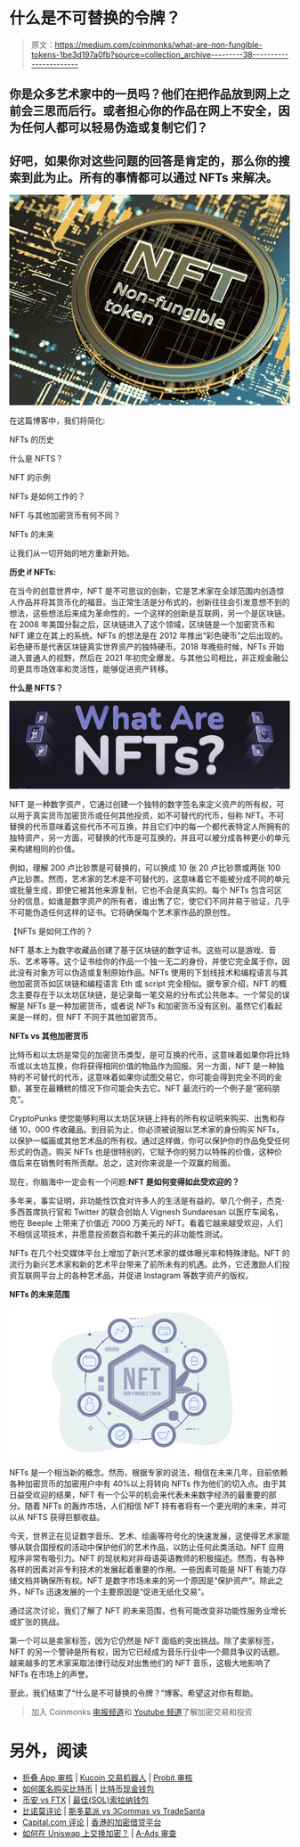 # 什么是不可替换的令牌？

> 原文：<https://medium.com/coinmonks/what-are-non-fungible-tokens-1be3d197a0fb?source=collection_archive---------38----------------------->

## 你是众多艺术家中的一员吗？他们在把作品放到网上之前会三思而后行。或者担心你的作品在网上不安全，因为任何人都可以轻易伪造或复制它们？

## 好吧，如果你对这些问题的回答是肯定的，那么你的搜索到此为止。所有的事情都可以通过 NFTs 来解决。

![](img/17a44342e6905a302f9f5d501cacb58f.png)

在这篇博客中，我们将简化:

NFTs 的历史

什么是 NFTS？

NFT 的示例

NFTs 是如何工作的？

NFT 与其他加密货币有何不同？

NFTs 的未来

让我们从一切开始的地方重新开始。

**历史 if NFTs:**

在当今的创意世界中，NFT 是不可思议的创新，它是艺术家在全球范围内创造惊人作品并将其货币化的福音。当正常生活是分布式的，创新往往会引发意想不到的想法，这些想法后来成为革命性的，一个这样的创新是互联网，另一个是区块链。在 2008 年美国分裂之后，区块链进入了这个领域，区块链是一个加密货币和 NFT 建立在其上的系统。NFTs 的想法是在 2012 年推出“彩色硬币”之后出现的。彩色硬币是代表区块链真实世界资产的独特硬币。2018 年晚些时候，NFTs 开始进入普通人的视野，然后在 2021 年初完全爆发。与其他公司相比，非正规金融公司更具市场效率和灵活性，能够促进资产转移。

**什么是 NFTS？**

![](img/e756460618c79fced2913941eac983ff.png)

NFT 是一种数字资产，它通过创建一个独特的数字签名来定义资产的所有权，可以用于真实货币加密货币或任何其他投资，如不可替代的代币，俗称 NFT。不可替换的代币意味着这些代币不可互换，并且它们中的每一个都代表特定人所拥有的独特资产，另一方面，可替换的代币是可互换的，并且可以被分成各种更小的单元来构建相同的价值。

例如，理解 200 卢比钞票是可替换的，可以换成 10 张 20 卢比钞票或两张 100 卢比钞票。然而，艺术家的艺术是不可替代的，这意味着它不能被分成不同的单元或批量生成，即使它被其他来源复制，它也不会是真实的。每个 NFTs 包含可区分的信息，如谁是数字资产的所有者，谁出售了它，使它们不同并易于验证，几乎不可能伪造任何这样的证书。它将确保每个艺术家作品的原创性。

【NFTs 是如何工作的？

NFT 基本上为数字收藏品创建了基于区块链的数字证书。这些可以是游戏、音乐、艺术等等。这个证书给你的作品一个独一无二的身份，并使它完全属于你，因此没有对象方可以伪造或复制原始作品。NFTs 使用的下划线技术和编程语言与其他加密货币如区块链和编程语言 Eth 或 script 完全相似。据专家介绍，NFT 的概念主要存在于以太坊区块链，是记录每一笔交易的分布式公共账本。一个常见的误解是 NFTs 是一种加密货币，或者说 NFTs 和加密货币没有区别。虽然它们看起来是一样的，但 NFT 不同于其他加密货币。

**NFTs vs 其他加密货币**

比特币和以太坊是常见的加密货币类型，是可互换的代币，这意味着如果你将比特币或以太坊互换，你将获得相同价值的物品作为回报。另一方面，NFT 是一种独特的不可替代的代币，这意味着如果你试图交易它，你可能会得到完全不同的金额，甚至在最糟糕的情况下你可能会失去它。NFT 最流行的一个例子是“密码朋克”。

CryptoPunks 使您能够利用以太坊区块链上持有的所有权证明来购买、出售和存储 10，000 件收藏品。到目前为止，你必须被说服以艺术家的身份购买 NFTs，以保护一幅画或其他艺术品的所有权。通过这样做，你可以保护你的作品免受任何形式的伪造。购买 NFTs 也是很特别的，它赋予你的努力以特殊的价值，这种价值后来在销售时有所贡献。总之，这对你来说是一个双赢的局面。

现在，你脑海中一定会有一个问题:**NFT 是如何变得如此受欢迎的？**

多年来，事实证明，非功能性饮食对许多人的生活是有益的。举几个例子，杰克·多西首席执行官和 Twitter 的联合创始人 Vignesh Sundaresan 以医疗车闻名，他在 Beeple 上带来了价值近 7000 万美元的 NFT。看着它越来越受欢迎，人们不相信这项技术，并愿意投资数百和数千美元的非功能性测试。

NFTs 在几个社交媒体平台上增加了新兴艺术家的媒体曝光率和特殊津贴。NFT 的流行为新兴艺术家和新的艺术平台带来了前所未有的机遇。此外，它还激励人们投资互联网平台上的各种艺术品，并促进 Instagram 等数字资产的版权。

**NFTs 的未来范围**

![](img/65f692464a59c6a00c98ee43ad1085ed.png)

NFTs 是一个相当新的概念。然而，根据专家的说法，相信在未来几年，目前依赖各种加密货币的加密用户中有 40%以上将转向 NFTs 作为他们的切入点。由于其日益受欢迎的结果，NFT 有一个公平的机会来代表未来数字经济的最重要的部分。随着 NFTs 的轰炸市场，人们相信 NFT 持有者将有一个更光明的未来，并可以从 NFTS 获得巨额收益。

今天，世界正在见证数字音乐、艺术、绘画等符号化的快速发展，这使得艺术家能够从联合国授权的活动中保护他们的艺术作品，以防止任何此类活动。NFT 应用程序非常有吸引力。NFT 的现状和对非母语英语教师的积极描述。然而，有各种各样的因素对非专利技术的发展起着重要的作用。一些因素可能是 NFT 有能力存储文档并确保所有权。NFT 是数字市场未来的另一个原因是“保护资产”。除此之外，NFTs 迅速发展的一个主要原因是“促进无纸化交易”。

通过这次讨论，我们了解了 NFT 的未来范围，也有可能改变非功能性服务业增长或扩张的挑战。

第一个可以是卖家标签，因为它仍然是 NFT 面临的突出挑战。除了卖家标签，NFT 的另一个警钟是所有权，因为它已经成为音乐行业中一个颇具争议的话题。越来越多的艺术家采取法律行动反对出售他们的 NFT 音乐，这极大地影响了 NFTs 在市场上的声誉。

至此，我们结束了“什么是不可替换的令牌？”博客。希望这对你有帮助。

> 加入 Coinmonks [电报频道](https://t.me/coincodecap)和 [Youtube 频道](https://www.youtube.com/c/coinmonks/videos)了解加密交易和投资

# 另外，阅读

*   [折叠 App 审核](https://coincodecap.com/fold-app-review) | [Kucoin 交易机器人](/coinmonks/kucoin-trading-bot-automate-your-trades-8cf0ca2138e0) | [Probit 审核](https://coincodecap.com/probit-review)
*   [如何匿名购买比特币](https://coincodecap.com/buy-bitcoin-anonymously) | [比特币现金钱包](https://coincodecap.com/bitcoin-cash-wallets)
*   [币安 vs FTX](https://coincodecap.com/binance-vs-ftx) | [最佳(SOL)索拉纳钱包](https://coincodecap.com/solana-wallets)
*   [比诺莫评论](https://coincodecap.com/binomo-review) | [斯多葛派 vs 3Commas vs TradeSanta](https://coincodecap.com/stoic-vs-3commas-vs-tradesanta)
*   [Capital.com 评论](https://coincodecap.com/capital-com-review) | [香港的加密借贷平台](https://coincodecap.com/crypto-lending-hong-kong)
*   [如何在 Uniswap 上交换加密？](https://coincodecap.com/swap-crypto-on-uniswap) | [A-Ads 审查](https://coincodecap.com/a-ads-review)